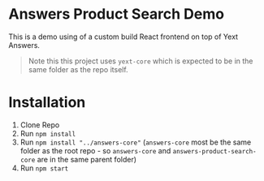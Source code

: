 # Answers Product Search Demo

This is a demo using of a custom build React frontend on top of Yext Answers.

> Note this this project uses `yext-core` which is expected to be in the same folder as the repo itself.

# Installation

1. Clone Repo
2. Run `npm install`
3. Run `npm install "../answers-core"` (`answers-core` most be the same folder as the root repo - so `answers-core` and `answers-product-search-core` are in the same parent folder)
4. Run `npm start`
